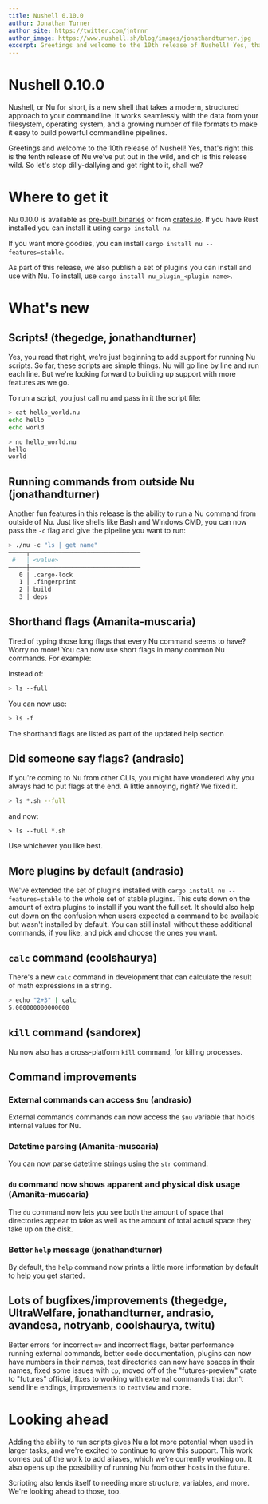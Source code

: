 ```yaml
---
title: Nushell 0.10.0
author: Jonathan Turner
author_site: https://twitter.com/jntrnr
author_image: https://www.nushell.sh/blog/images/jonathandturner.jpg
excerpt: Greetings and welcome to the 10th release of Nushell! Yes, that's right this is the tenth release of Nu we've put out in the wild, and oh is this release wild. So let's stop dilly-dallying and get right to it, shall we?
---
```


# Nushell 0.10.0

Nushell, or Nu for short, is a new shell that takes a modern, structured approach to your commandline. It works seamlessly with the data from your filesystem, operating system, and a growing number of file formats to make it easy to build powerful commandline pipelines.

Greetings and welcome to the 10th release of Nushell! Yes, that's right this is the tenth release of Nu we've put out in the wild, and oh is this release wild. So let's stop dilly-dallying and get right to it, shall we?

# Where to get it

Nu 0.10.0 is available as [pre-built binaries](https://github.com/nushell/nushell/releases/tag/0.10.0) or from [crates.io](https://crates.io/crates/nu). If you have Rust installed you can install it using `cargo install nu`.

If you want more goodies, you can install `cargo install nu --features=stable`.

As part of this release, we also publish a set of plugins you can install and use with Nu. To install, use `cargo install nu_plugin_<plugin name>`.

# What's new

## Scripts! (thegedge, jonathandturner)

Yes, you read that right, we're just beginning to add support for running Nu scripts. So far, these scripts are simple things. Nu will go line by line and run each line. But we're looking forward to building up support with more features as we go.

To run a script, you just call `nu` and pass in it the script file:

```sh
> cat hello_world.nu
echo hello
echo world

> nu hello_world.nu
hello
world
```

## Running commands from outside Nu (jonathandturner)

Another fun features in this release is the ability to run a Nu command from outside of Nu. Just like shells like Bash and Windows CMD, you can now pass the `-c` flag and give the pipeline you want to run:

```sh
> ./nu -c "ls | get name"
─────┬───────────────────────────────
 #   │ <value>
─────┼───────────────────────────────
   0 │ .cargo-lock
   1 │ .fingerprint
   2 │ build
   3 │ deps
```

## Shorthand flags (Amanita-muscaria)

Tired of typing those long flags that every Nu command seems to have? Worry no more! You can now use short flags in many common Nu commands.  For example:

Instead of:
```sh
> ls --full
```

You can now use:
```sh
> ls -f
```

The shorthand flags are listed as part of the updated help section

## Did someone say flags? (andrasio)

If you're coming to Nu from other CLIs, you might have wondered why you always had to put flags at the end. A little annoying, right?  We fixed it.

```sh
> ls *.sh --full
```

and now:
```
> ls --full *.sh
```

Use whichever you like best.

## More plugins by default (andrasio)

We've extended the set of plugins installed with `cargo install nu --features=stable` to the whole set of stable plugins. This cuts down on the amount of extra plugins to install if you want the full set. It should also help cut down on the confusion when users expected a command to be available but wasn't installed by default.  You can still install without these additional commands, if you like, and pick and choose the ones you want.

## `calc` command (coolshaurya)

There's a new `calc` command in development that can calculate the result of math expressions in a string.

```sh
> echo "2+3" | calc
5.000000000000000
```

## `kill` command (sandorex)

Nu now also has a cross-platform `kill` command, for killing processes.

## Command improvements

### External commands can access `$nu` (andrasio)

External commands commands can now access the `$nu` variable that holds internal values for Nu.

### Datetime parsing (Amanita-muscaria)

You can now parse datetime strings using the `str` command.

### `du` command now shows apparent and physical disk usage (Amanita-muscaria)

The `du` command now lets you see both the amount of space that directories appear to take as well as the amount of total actual space they take up on the disk.

### Better `help` message (jonathandturner)

By default, the `help` command now prints a little more information by default to help you get started.

## Lots of bugfixes/improvements (thegedge, UltraWelfare, jonathandturner, andrasio, avandesa, notryanb, coolshaurya, twitu)

Better errors for incorrect `mv` and incorrect flags, better performance running external commands, better code documentation, plugins can now have numbers in their names, test directories can now have spaces in their names, fixed some issues with `cp`, moved off of the "futures-preview" crate to "futures" official, fixes to working with external commands that don't send line endings, improvements to `textview` and more.

# Looking ahead

Adding the ability to run scripts gives Nu a lot more potential when used in larger tasks, and we're excited to continue to grow this support. This work comes out of the work to add aliases, which we're currently working on. It also opens up the possibility of running Nu from other hosts in the future.

Scripting also lends itself to needing more structure, variables, and more.  We're looking ahead to those, too.
